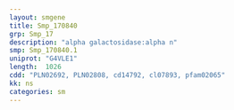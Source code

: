 ```yaml
---
layout: smgene
title: Smp_170840
grp: Smp_17
description: "alpha galactosidase:alpha n"
smp: Smp_170840.1
uniprot: "G4VLE1"
length:  1026
cdd: "PLN02692, PLN02808, cd14792, cl07893, pfam02065"
kk: ns
categories: sm
---
```


